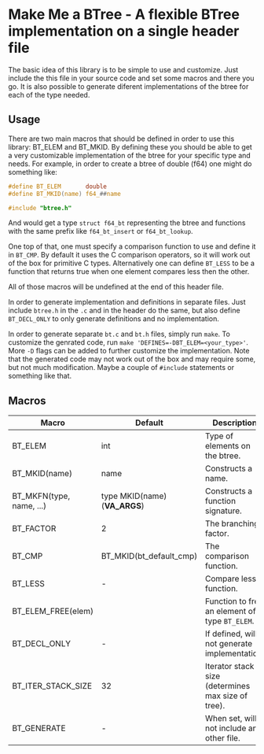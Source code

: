 # Make Me a BTree - A flexible BTree implementation on a single header file

The basic idea of this library is to be simple to use and customize. Just
include the this file in your source code and set some macros and there you
go. It is also possible to generate diferent implementations of the btree for
each of the type needed.

## Usage

There are two main macros that should be defined in order to use this
library: BT_ELEM and BT_MKID. By defining these you should be able to get a
very customizable implementation of the btree for your specific type and
needs. For example, in order to create a btree of double (f64) one might do
something like:

```c
#define BT_ELEM       double
#define BT_MKID(name) f64_##name

#include "btree.h"
```

And would get a type `struct f64_bt` representing the btree and functions
with the same prefix like `f64_bt_insert` or `f64_bt_lookup`.

One top of that, one must specify a comparison function to use and define it
in `BT_CMP`. By default it uses the C comparison operators, so it will work
out of the box for primitive C types. Alternatively one can define `BT_LESS`
to be a function that returns true when one element compares less then the
other.

All of those macros will be undefined at the end of this header file.

In order to generate implementation and definitions in separate files. Just
include `btree.h` in the `.c` and in the header do the same, but also define
`BT_DECL_ONLY` to only generate definitions and no implementation.

In order to generate separate `bt.c` and `bt.h` files, simply run `make`. To
customize the genrated code, run `make 'DEFINES=-DBT_ELEM=<your_type>'`. More
`-D` flags can be added to further customize the implementation. Note that the
generated code may not work out of the box and may require some, but not much
modification. Maybe a couple of `#include` statements or something like that.

## Macros

| Macro                    | Default                      | Description                                        |
|--------------------------|------------------------------|----------------------------------------------------|
| BT_ELEM                  | int                          | Type of elements on the btree.                     |
| BT_MKID(name)            | name                         | Constructs a name.                                 |
| BT_MKFN(type, name, ...) | type MKID(name)(__VA_ARGS__) | Constructs a function signature.                   |
| BT_FACTOR                | 2                            | The branching factor.                              |
| BT_CMP                   | BT_MKID(bt_default_cmp)      | The comparison function.                           |
| BT_LESS                  | -                            | Compare less function.                             |
| BT_ELEM_FREE(elem)       | <empty>                      | Function to free an element of type `BT_ELEM`.     |
| BT_DECL_ONLY             | -                            | If defined, will not generate implementation.      |
| BT_ITER_STACK_SIZE       | 32                           | Iterator stack size (determines max size of tree). |
| BT_GENERATE              | -                            | When set, will not include any other file.         |

